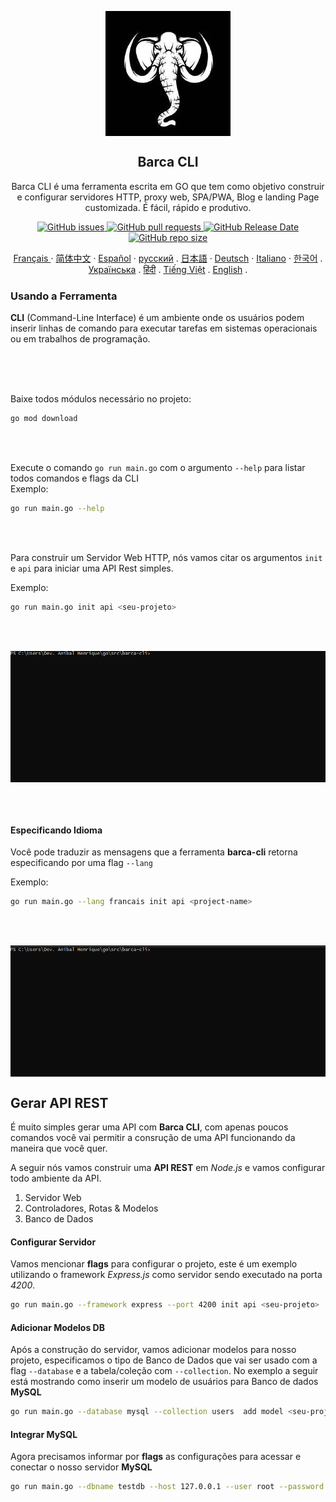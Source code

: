 
<p align="center">
 <img width="200px" height="200" src="../assets/logo/barca-logo.jpeg" align="center" alt="GitHub Readme Stats" />
 <h2 align="center">Barca CLI</h2>
 <p align="center">
  Barca CLI é uma ferramenta escrita em GO que tem como objetivo construir e configurar servidores HTTP, proxy web, SPA/PWA, Blog e landing Page customizada. É fácil, rápido e produtivo.
  </p>
 </p>
  <p align="center">
    <a href="https://github.com/anuraghazra/github-readme-stats/actions">
      <img alt="GitHub issues" src="https://img.shields.io/github/issues/project-barca/barca-cli">
    </a>
    <a href="https://codecov.io/gh/anuraghazra/github-readme-stats">
      <img alt="GitHub pull requests" src="https://img.shields.io/github/issues-pr/project-barca/barca-cli">
    </a>
    <a href="https://a.paddle.com/v2/click/16413/119403?link=1227">
      <img alt="GitHub Release Date" src="https://img.shields.io/github/release-date/project-barca/barca-cli">
    </a>
    <a href="https://a.paddle.com/v2/click/16413/119403?link=2345">
      <img alt="GitHub repo size" src="https://img.shields.io/github/repo-size/project-barca/barca-cli">
    </a>
  </p>
   
  <p align="center">
    <a href="/readme_fr.md">Français </a>
    ·
    <a href="/readme_cn.md">简体中文</a>
    ·
    <a href="/readme_es.md">Español</a>
    ·
    <a href="/readme_ru.md">русский</a>
    .
    <a href="/readme_ja.md">日本語</a>
    ·
    <a href="/readme_de.md">Deutsch</a>
    ·
    <a href="/readme_it.md">Italiano</a>
    ·
    <a href="/readme_kr.md">한국어</a>
    .
    <a href="/readme_uk.md">Українська</a>
    .
    <a href="/readme_hi.md">हिंदी</a>
    .
    <a href="/readme_vi.md">Tiếng Việt</a>
    .
    <a href="../../README.md">English</a>
    .
  </p>
</p>

### Usando a Ferramenta

  **CLI** (Command-Line Interface) é um ambiente onde os usuários podem inserir linhas de comando para executar tarefas em sistemas operacionais ou em trabalhos de programação.

<br>
<br>
<br>

Baixe todos módulos necessário no projeto:

```sh
go mod download
```
<br>
<br>

Execute o comando `go run main.go` com o argumento `--help` para listar todos comandos e flags da CLI
<br>
Exemplo:

```sh
go run main.go --help
```


<br>
<br>

Para construir um Servidor Web HTTP, nós vamos citar os argumentos  `init` e `api` para iniciar uma API Rest simples.

Exemplo:
<br>

```sh
go run main.go init api <seu-projeto>
```

<br>
<br>

<p align="center">
  <img align="center" alt="barca-cli" src="../assets/gif/barca-cli-1.gif" />
</p>

<br>
<br>

#### Especificando Idioma


Você pode traduzir as mensagens que a ferramenta **barca-cli** retorna especificando por uma flag `--lang`

Exemplo:

```sh
go run main.go --lang francais init api <project-name>
```

<br>
<br>

<p align="center">
  <img align="center" alt="barca-cli" src="../assets/gif/barca-cli-2.gif" />
</p>

## Gerar API REST

É muito simples gerar uma API com **Barca CLI**, com apenas poucos comandos você vai permitir a consrução de uma API funcionando da maneira que você quer.

A seguir nós vamos construir uma **API REST** em *Node.js* e vamos configurar todo ambiente da API.


1. Servidor Web
2. Controladores, Rotas & Modelos
3. Banco de Dados
#### Configurar Servidor

Vamos mencionar **flags** para configurar o projeto, este é um exemplo utilizando o framework *Express.js* como servidor sendo executado na porta *4200*.


```sh
go run main.go --framework express --port 4200 init api <seu-projeto>
```

#### Adicionar Modelos DB


Após a construção do servidor, vamos adicionar modelos para nosso projeto, especificamos o tipo de Banco de Dados que vai ser usado com a flag `--database` e a tabela/coleção com `--collection`. No exemplo a seguir está mostrando como inserir um modelo de usuários para Banco de dados **MySQL**


```sh
go run main.go --database mysql --collection users  add model <seu-projeto>
```

#### Integrar MySQL

Agora precisamos informar por **flags** as configurações para acessar e conectar o nosso servidor **MySQL**


```sh
go run main.go --dbname testdb --host 127.0.0.1 --user root --password 12345 integrate mysql <seu-projeto>
```